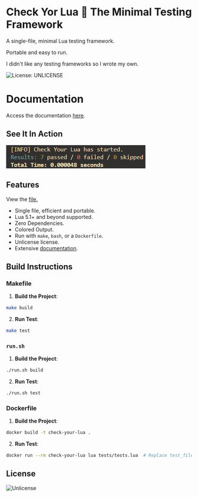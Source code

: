 # Check Yor Lua 🔎 The Minimal Testing Framework

A single-file, minimal Lua testing framework. 

Portable and easy to run.

I didn't like any testing frameworks so I wrote my own.

![License: UNLICENSE](https://img.shields.io/badge/License-UNLICENSE-blue.svg)

# Documentation

Access the documentation [here](https://sieep-coding.github.io/cyl-docs/).

## See It In Action

![](https://github.com/Sieep-Coding/Check-Your-Lua/blob/main/assets/simple.png)

## Features

View the [file.](https://github.com/Sieep-Coding/Check-Your-Lua/blob/main/checkyour.lua)

- Single file, efficient and portable.
- Lua 5.1+ and beyond supported.
- Zero Dependencies.
- Colored Output.
- Run with `make`, `bash`, or a `Dockerfile`.
- Unlicense license.
- Extensive [documentation](https://sieep-coding.github.io/cyl-docs/).

## Build Instructions

### Makefile

1. **Build the Project**:
```bash
make build
```

2. **Run Test**:
 ```bash
make test
```

### `run.sh`
1. **Build the Project**:
```bash
./run.sh build
```

2. **Run Test**:
 ```bash
./run.sh test
```

### Dockerfile
1. **Build the Project**:
```bash
docker build -t check-your-lua .
```

2. **Run Test**:
 ```bash
docker run --rm check-your-lua lua tests/tests.lua  # Replace test_file.lua with your actual test file

```

## License

![Unlicense](https://github.com/Sieep-Coding/Check-Your-Lua/blob/main/LICENSE)
